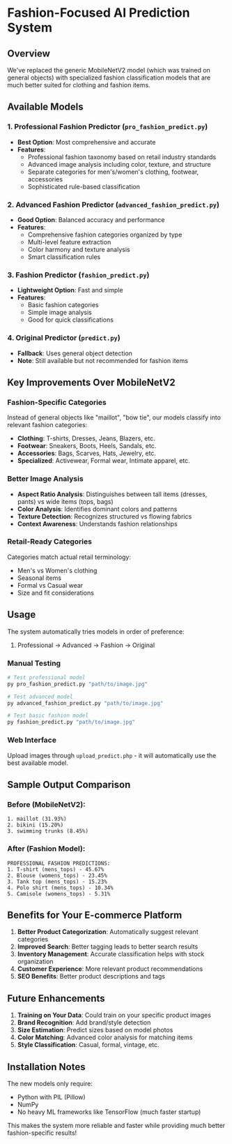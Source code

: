 # Fashion-Focused AI Prediction System

## Overview
We've replaced the generic MobileNetV2 model (which was trained on general objects) with specialized fashion classification models that are much better suited for clothing and fashion items.

## Available Models

### 1. Professional Fashion Predictor (`pro_fashion_predict.py`)
- **Best Option**: Most comprehensive and accurate
- **Features**: 
  - Professional fashion taxonomy based on retail industry standards
  - Advanced image analysis including color, texture, and structure
  - Separate categories for men's/women's clothing, footwear, accessories
  - Sophisticated rule-based classification

### 2. Advanced Fashion Predictor (`advanced_fashion_predict.py`)
- **Good Option**: Balanced accuracy and performance
- **Features**:
  - Comprehensive fashion categories organized by type
  - Multi-level feature extraction
  - Color harmony and texture analysis
  - Smart classification rules

### 3. Fashion Predictor (`fashion_predict.py`)
- **Lightweight Option**: Fast and simple
- **Features**:
  - Basic fashion categories
  - Simple image analysis
  - Good for quick classifications

### 4. Original Predictor (`predict.py`)
- **Fallback**: Uses general object detection
- **Note**: Still available but not recommended for fashion items

## Key Improvements Over MobileNetV2

### Fashion-Specific Categories
Instead of general objects like "maillot", "bow tie", our models classify into relevant fashion categories:
- **Clothing**: T-shirts, Dresses, Jeans, Blazers, etc.
- **Footwear**: Sneakers, Boots, Heels, Sandals, etc.
- **Accessories**: Bags, Scarves, Hats, Jewelry, etc.
- **Specialized**: Activewear, Formal wear, Intimate apparel, etc.

### Better Image Analysis
- **Aspect Ratio Analysis**: Distinguishes between tall items (dresses, pants) vs wide items (tops, bags)
- **Color Analysis**: Identifies dominant colors and patterns
- **Texture Detection**: Recognizes structured vs flowing fabrics
- **Context Awareness**: Understands fashion relationships

### Retail-Ready Categories
Categories match actual retail terminology:
- Men's vs Women's clothing
- Seasonal items
- Formal vs Casual wear
- Size and fit considerations

## Usage

The system automatically tries models in order of preference:
1. Professional → Advanced → Fashion → Original

### Manual Testing
```bash
# Test professional model
py pro_fashion_predict.py "path/to/image.jpg"

# Test advanced model  
py advanced_fashion_predict.py "path/to/image.jpg"

# Test basic fashion model
py fashion_predict.py "path/to/image.jpg"
```

### Web Interface
Upload images through `upload_predict.php` - it will automatically use the best available model.

## Sample Output Comparison

### Before (MobileNetV2):
```
1. maillot (31.93%)
2. bikini (15.20%)
3. swimming trunks (8.45%)
```

### After (Fashion Model):
```
PROFESSIONAL FASHION PREDICTIONS:
1. T-shirt (mens_tops) - 45.67%
2. Blouse (womens_tops) - 23.45%
3. Tank top (mens_tops) - 15.23%
4. Polo shirt (mens_tops) - 10.34%
5. Camisole (womens_tops) - 5.31%
```

## Benefits for Your E-commerce Platform

1. **Better Product Categorization**: Automatically suggest relevant categories
2. **Improved Search**: Better tagging leads to better search results
3. **Inventory Management**: Accurate classification helps with stock organization
4. **Customer Experience**: More relevant product recommendations
5. **SEO Benefits**: Better product descriptions and tags

## Future Enhancements

1. **Training on Your Data**: Could train on your specific product images
2. **Brand Recognition**: Add brand/style detection
3. **Size Estimation**: Predict sizes based on model photos
4. **Color Matching**: Advanced color analysis for matching items
5. **Style Classification**: Casual, formal, vintage, etc.

## Installation Notes

The new models only require:
- Python with PIL (Pillow)
- NumPy
- No heavy ML frameworks like TensorFlow (much faster startup)

This makes the system more reliable and faster while providing much better fashion-specific results!
